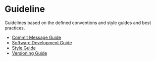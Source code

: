 # Guideline

Guidelines based on the defined conventions and style guides and best practices.

- [Commit Message Guide](commit-message-guide.md)
- [Software Development Guide](software-development-guide.md)
- [Style Guide](style-guide.md)
- [Versioning Guide](versioning-guide.md)

